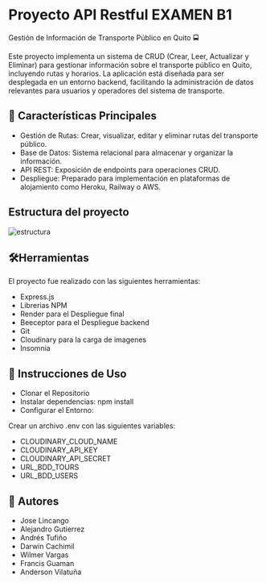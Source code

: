 
# Proyecto API Restful EXAMEN B1



Gestión de Información de Transporte Público en Quito 🚍

Este proyecto implementa un sistema de CRUD (Crear, Leer, Actualizar y Eliminar) para gestionar información sobre el transporte público en Quito, incluyendo rutas y horarios. La aplicación está diseñada para ser desplegada en un entorno backend, facilitando la administración de datos relevantes para usuarios y operadores del sistema de transporte.

## 🚀 Características Principales


   - Gestión de Rutas: Crear, visualizar, editar y eliminar rutas del transporte público.
   - Base de Datos: Sistema relacional para almacenar y organizar la información.
   - API REST: Exposición de endpoints para operaciones CRUD.
   - Despliegue: Preparado para implementación en plataformas de alojamiento como Heroku, Railway o AWS.
## Estructura del proyecto

![estructura](https://github.com/user-attachments/assets/087df91e-b08a-4524-a800-d9aaded989a1)


## 🛠️Herramientas

El proyecto fue realizado con las siguientes herramientas:

- Express.js
- Librerias NPM
- Render para el Despliegue final
- Beeceptor para el Despliegue backend
- Git
- Cloudinary para la carga de imagenes
- Insomnia



## 🚦 Instrucciones de Uso

- Clonar el Repositorio
- Instalar dependencias: npm install
- Configurar el Entorno:

Crear un archivo .env con las siguientes variables:


- CLOUDINARY_CLOUD_NAME
- CLOUDINARY_API_KEY 
- CLOUDINARY_API_SECRET
- URL_BDD_TOURS 
- URL_BDD_USERS


## 📜 Autores

- Jose Lincango
- Alejandro Gutierrez
- Andrés Tufiño
- Darwin Cachimil
- Wilmer Vargas
- Francis Guaman
- Anderson Vilatuña


